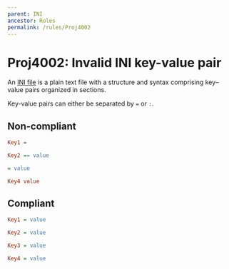 ```yaml
---
parent: INI
ancestor: Rules
permalink: /rules/Proj4002
---
```


# Proj4002: Invalid INI key-value pair
An [INI file](https://en.wikipedia.org/wiki/INI_file) is a plain text file with
a structure and syntax comprising key–value pairs organized in sections.

Key-value pairs can either be separated by `=` or `:`.

## Non-compliant
``` ini
Key1 =

Key2 == value

= value

Key4 value
```

## Compliant
``` ini
Key1 = value

Key2 = value

Key3 = value

Key4 = value
```